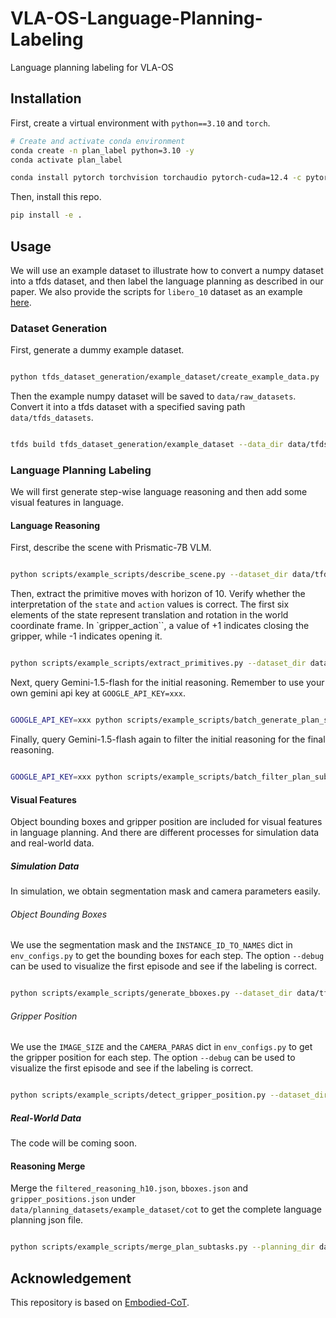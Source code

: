 # VLA-OS-Language-Planning-Labeling
Language planning labeling for VLA-OS

## Installation

First, create a virtual environment with `python==3.10` and `torch`.

```bash
# Create and activate conda environment
conda create -n plan_label python=3.10 -y
conda activate plan_label

conda install pytorch torchvision torchaudio pytorch-cuda=12.4 -c pytorch -c nvidia -y
```

Then, install this repo.

```bash
pip install -e .
```

## Usage

We will use an example dataset to illustrate how to convert a numpy dataset into a tfds dataset, and then label the language planning as described in our paper. We also provide the scripts for `libero_10` dataset as an example [here](./scripts/libero_scripts/).

### Dataset Generation

First, generate a dummy example dataset.

```bash

python tfds_dataset_generation/example_dataset/create_example_data.py
```

Then the example numpy dataset will be saved to `data/raw_datasets`. Convert it into a tfds dataset with a specified saving path `data/tfds_datasets`.

```bash

tfds build tfds_dataset_generation/example_dataset --data_dir data/tfds_datasets
```

### Language Planning Labeling

We will first generate step-wise language reasoning and then add some visual features in language.

#### Language Reasoning

First, describe the scene with Prismatic-7B VLM.

```bash

python scripts/example_scripts/describe_scene.py --dataset_dir data/tfds_datasets
```

Then, extract the primitive moves with horizon of 10. Verify whether the interpretation of the `state` and `action` values is correct. The first six elements of the state represent translation and rotation in the world coordinate frame. In `gripper_action``, a value of +1 indicates closing the gripper, while -1 indicates opening it.

```bash

python scripts/example_scripts/extract_primitives.py --dataset_dir data/tfds_datasets --action_horizon 10
```

Next, query Gemini-1.5-flash for the initial reasoning. Remember to use your own gemini api key at `GOOGLE_API_KEY=xxx`.

```bash

GOOGLE_API_KEY=xxx python scripts/example_scripts/batch_generate_plan_subtasks.py --batch_size 1 --action_horizon 10 --dataset_dir data/tfds_datasets --force_regenerate
```

Finally, query Gemini-1.5-flash again to filter the initial reasoning for the final reasoning.

```bash

GOOGLE_API_KEY=xxx python scripts/example_scripts/batch_filter_plan_subtasks.py --batch_size 1 --action_horizon 10 --dataset_dir data/tfds_datasets --force_regenerate
```

#### Visual Features

Object bounding boxes and gripper position are included for visual features in language planning. And there are different processes for simulation data and real-world data.

##### Simulation Data

In simulation, we obtain segmentation mask and camera parameters easily.

###### Object Bounding Boxes

We use the segmentation mask and the `INSTANCE_ID_TO_NAMES` dict in `env_configs.py` to get the bounding boxes for each step. The option `--debug` can be used to visualize the first episode and see if the labeling is correct.

```bash

python scripts/example_scripts/generate_bboxes.py --dataset_dir data/tfds_datasets
```

###### Gripper Position

We use the `IMAGE_SIZE` and the `CAMERA_PARAS` dict in `env_configs.py` to get the gripper position for each step. The option `--debug` can be used to visualize the first episode and see if the labeling is correct.

```bash

python scripts/example_scripts/detect_gripper_position.py --dataset_dir data/tfds_datasets
```

##### Real-World Data

The code will be coming soon.

#### Reasoning Merge

Merge the `filtered_reasoning_h10.json`, `bboxes.json` and `gripper_positions.json` under `data/planning_datasets/example_dataset/cot` to get the complete language planning json file.

```bash

python scripts/example_scripts/merge_plan_subtasks.py --planning_dir data/planning_datasets/example_dataset
```

## Acknowledgement

This repository is based on [Embodied-CoT](https://github.com/MichalZawalski/embodied-CoT).